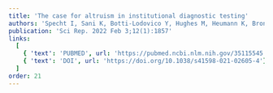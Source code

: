 ```yaml
---
title: 'The case for altruism in institutional diagnostic testing'
authors: 'Specht I, Sani K, Botti-Lodovico Y, Hughes M, Heumann K, Bronson A, Marshall J, Baron E, Parrie E, Glennon O, Fry B, Colubri A, Sabeti PC'
publication: 'Sci Rep. 2022 Feb 3;12(1):1857'
links:
  [
    { 'text': 'PUBMED', url: 'https://pubmed.ncbi.nlm.nih.gov/35115545'},
    { 'text': 'DOI', url: 'https://doi.org/10.1038/s41598-021-02605-4'},
  ]
order: 21
---
```


